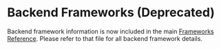 # Backend Frameworks (Deprecated)

Backend framework information is now included in the main [Frameworks Reference](frameworks.md). Please refer to that file for all backend framework details.
